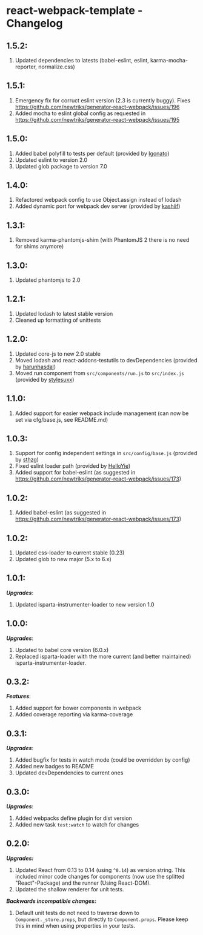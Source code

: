 # react-webpack-template - Changelog

## 1.5.2:

1. Updated dependencies to latests (babel-eslint, eslint, karma-mocha-reporter, normalize.css)

## 1.5.1:

1. Emergency fix for corruct eslint version (2.3 is currently buggy). Fixes https://github.com/newtriks/generator-react-webpack/issues/196
2. Added mocha to eslint global config as requested in https://github.com/newtriks/generator-react-webpack/issues/195

## 1.5.0:

1. Added babel polyfill to tests per default (provided by [Igonato](https://github.com/Igonato))
2. Updated eslint to version 2.0
3. Updated glob package to version 7.0

## 1.4.0:

1. Refactored webpack config to use Object.assign instead of lodash
2. Added dynamic port for webpack dev server (provided by [kashiif](https://github.com/kashiif))

## 1.3.1:

1. Removed karma-phantomjs-shim (with PhantomJS 2 there is no need for shims anymore)

## 1.3.0:

1. Updated phantomjs to 2.0

## 1.2.1:

1. Updated lodash to latest stable version
2. Cleaned up formatting of unittests

## 1.2.0:

1. Updated core-js to new 2.0 stable
2. Moved lodash and react-addons-testutils to devDependencies (provided by [harunhasdal](https://github.com/harunhasdal))
3. Moved run component from ```src/components/run.js``` to ```src/index.js``` (provided by [stylesuxx](https://github.com/stylesuxx))

## 1.1.0:

1. Added support for easier webpack include management (can now be set via cfg/base.js, see README.md)

## 1.0.3:

1. Support for config independent settings in ```src/config/base.js``` (provided by [sthzg](https://github.com/sthzg))
2. Fixed eslint loader path (provided by [HelloYie](https://github.com/HelloYie))
3. Added support for babel-eslint (as suggested in https://github.com/newtriks/generator-react-webpack/issues/173)

## 1.0.2:

1. Added babel-eslint (as suggested in https://github.com/newtriks/generator-react-webpack/issues/173)

## 1.0.2:

1. Updated css-loader to current stable (0.23)
2. Updated glob to new major (5.x to 6.x)

## 1.0.1:
___Upgrades___:

1. Updated isparta-instrumenter-loader to new version 1.0

## 1.0.0:
___Upgrades___:

1. Updated to babel core version (6.0.x)
2. Replaced isparta-loader with the more current (and better maintained) isparta-instrumenter-loader.

## 0.3.2:
___Features___:

1. Added support for bower components in webpack
2. Added coverage reporting via karma-coverage

## 0.3.1:
___Upgrades___:

1. Added bugfix for tests in watch mode (could be overridden by config)
2. Added new badges to README
3. Updated devDependencies to current ones

## 0.3.0:
___Upgrades___:

1. Added webpacks define plugin for dist version
2. Added new task ```test:watch``` to watch for changes

## 0.2.0:
___Upgrades:___

1. Updated React from 0.13 to 0.14 (using ```^0.14```) as version string. This included minor code changes for components (now use the splitted "React"-Package) and the runner (Using React-DOM).
2. Updated the shallow renderer for unit tests.

___Backwards incompatible changes:___

1. Default unit tests do not need to traverse down to `Component._store.props`, but directly to `Component.props`. Please keep this in mind when using properties in your tests.
